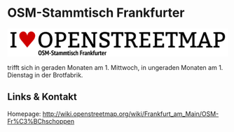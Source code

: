 # OSM-Stammtisch Frankfurter
![OSM-Stammtisch Frankfurter](./osm.logo.png)

trifft sich in geraden Monaten am 1. Mittwoch, in ungeraden Monaten am 1. Dienstag in der Brotfabrik.


## Links &amp; Kontakt

Homepage: <http://wiki.openstreetmap.org/wiki/Frankfurt_am_Main/OSM-Fr%C3%BChschoppen>











